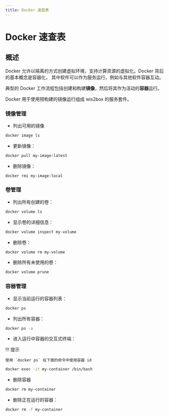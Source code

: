 ```yaml
---
title: Docker 速查表
---
```


# Docker 速查表

## 概述

Docker 允许以隔离的方式创建虚拟环境，支持计算资源的虚拟化。Docker 背后的基本概念是容器化，
其中软件可以作为服务运行，例如与其他软件容器互动。

典型的 Docker 工作流程包括创建和构建**镜像**，然后将其作为活动的**容器**运行。

Docker 用于使用预构建的镜像运行组成 wis2box 的服务套件。

### 镜像管理

* 列出可用的镜像

```bash
docker image ls
```

* 更新镜像：

```bash
docker pull my-image:latest
```

* 删除镜像：

```bash
docker rmi my-image:local
```

### 卷管理

* 列出所有创建的卷：

```bash
docker volume ls
```

* 显示卷的详细信息：

```bash
docker volume inspect my-volume
```

* 删除卷：

```bash
docker volume rm my-volume
```

* 删除所有未使用的卷：

```bash
docker volume prune
```

### 容器管理

* 显示当前运行的容器列表：

```bash
docker ps
```

* 列出所有容器：

```bash
docker ps -a
```

* 进入运行中容器的交互式终端：


!!! 提示

    使用 `docker ps` 在下面的命令中使用容器 id

```bash
docker exec -it my-container /bin/bash
```

* 删除容器

```bash
docker rm my-container
```

* 删除正在运行的容器：

```bash
docker rm -f my-container
```
